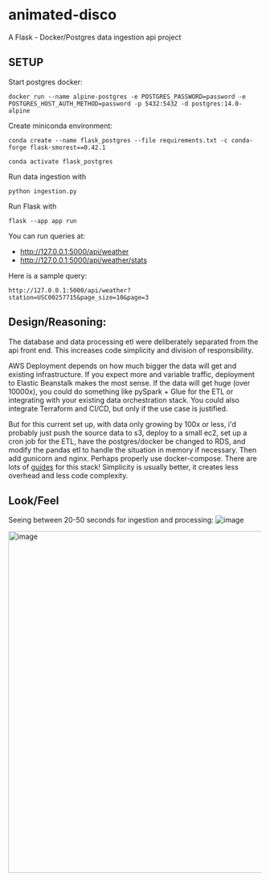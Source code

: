 # animated-disco
A Flask - Docker/Postgres data ingestion api project

## SETUP

Start postgres docker:

```docker run --name alpine-postgres -e POSTGRES_PASSWORD=password -e POSTGRES_HOST_AUTH_METHOD=password -p 5432:5432 -d postgres:14.0-alpine```

Create miniconda environment:

```conda create --name flask_postgres --file requirements.txt -c conda-forge flask-smorest==0.42.1```

```conda activate flask_postgres```

Run data ingestion with 

```python ingestion.py```

Run Flask with

```flask --app app run```

You can run queries at:
- http://127.0.0.1:5000/api/weather
- http://127.0.0.1:5000/api/weather/stats


Here is a sample query:

```http://127.0.0.1:5000/api/weather?station=USC00257715&page_size=10&page=3```


## Design/Reasoning:

The database and data processing etl were deliberately separated from the api front end.  This increases code simplicity and division of responsibility.

AWS Deployment depends on how much bigger the data will get and existing infrastructure.  If you expect more and variable traffic,
deployment to Elastic Beanstalk makes the most sense.  If the data will get huge (over 10000x), you could do something like pySpark + Glue for the ETL or integrating
with your existing data orchestration stack.  You could also integrate Terraform and CI/CD, but only if the use case is justified.  

But for this current set up, with data only growing by 100x or less,  i'd probably just push the source data to s3, deploy to a small ec2, set up a cron job for the ETL, have the postgres/docker be changed to RDS, 
and modify the pandas etl to handle the situation in memory if necessary.  Then add gunicorn and nginx. 
Perhaps properly use docker-compose. There are lots of [guides](https://testdriven.io/blog/deploying-django-to-ec2-with-docker-and-gitlab/) for this stack!
Simplicity is usually better, it creates less overhead and less code complexity.

## Look/Feel

Seeing between 20-50 seconds for ingestion and processing:
![image](https://github.com/3vivekb/animated-disco/assets/4524205/bafdad8f-ce5f-4702-b558-39b6e7c44721)

<img width="679" alt="image" src="https://github.com/3vivekb/animated-disco/assets/4524205/62813a20-e949-4217-9440-2a679a95c0cc">






